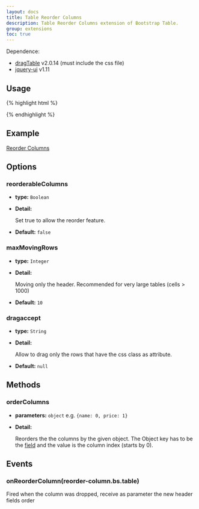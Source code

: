 ```yaml
---
layout: docs
title: Table Reorder Columns
description: Table Reorder Columns extension of Bootstrap Table.
group: extensions
toc: true
---
```


Dependence:
* [dragTable](https://github.com/akottr/dragtable/) v2.0.14 (must include the css file)
* [jquery-ui](https://code.jquery.com/ui/) v1.11


## Usage

{% highlight html %}
<link rel="stylesheet" href="dragtable.css">
<script src="jquery-ui.js"></script>
<script src="jquery.dragtable.js"></script>
<script src="extensions/reorder-columns/bootstrap-table-reorder-columns.js"></script>
{% endhighlight %}

## Example

[Reorder Columns](https://examples.bootstrap-table.com/#extensions/reorder-columns.html)

## Options

### reorderableColumns

- **type:** `Boolean`

- **Detail:**

   Set true to allow the reorder feature.

- **Default:** `false`

### maxMovingRows

- **type:** `Integer`

- **Detail:**

   Moving only the header. Recommended for very large tables (cells > 1000)

- **Default:** `10`

### dragaccept

- **type:** `String`

- **Detail:**

   Allow to drag only the rows that have the css class as attribute.

- **Default:** `null`

## Methods

### orderColumns

- **parameters:** `object` e.g. `{name: 0, price: 1}`

- **Detail:**

   Reorders the the columns by the given object.
   The Object key has to be the [field](https://bootstrap-table.com/docs/api/column-options/#field) and the value is the column index (starts by 0).

## Events

### onReorderColumn(reorder-column.bs.table)

Fired when the column was dropped, receive as parameter the new header fields order
